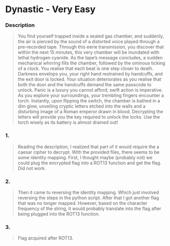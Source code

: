 # Dynastic - Very Easy

### Description
> You find yourself trapped inside a sealed gas chamber, and suddenly, the air is pierced by the sound of a distorted voice played through a pre-recorded tape. Through this eerie transmission, you discover that within the next 15 minutes, this very chamber will be inundated with lethal hydrogen cyanide. As the tape’s message concludes, a sudden mechanical whirring fills the chamber, followed by the ominous ticking of a clock. You realise that each beat is one step closer to death. Darkness envelops you, your right hand restrained by handcuffs, and the exit door is locked. Your situation deteriorates as you realise that both the door and the handcuffs demand the same passcode to unlock. Panic is a luxury you cannot afford; swift action is imperative. As you explore your surroundings, your trembling fingers encounter a torch. Instantly, upon flipping the switch, the chamber is bathed in a dim glow, unveiling cryptic letters etched into the walls and a disturbing image of a Roman emperor drawn in blood. Decrypting the letters will provide you the key required to unlock the locks. Use the torch wisely as its battery is almost drained out!

### 1. 
> Reading the description, I realized that part of it would require the a caesar cipher to decrypt. With the provided files, there seems to be some identity mapping. First, I thought maybe (probably not) we could plug the encrypted flag into a ROT13 function and get the flag. Did not work. 

### 2. 
> Then it came to reversing the identity mapping. Which just involved reversing the steps in the python script. After that I got another flag that was no longer mapped. However, based on the character frequency of the string, it would probably translate into the flag after being plugged into the ROT13 function. 

### 3. 
> Flag acquired after ROT13. 